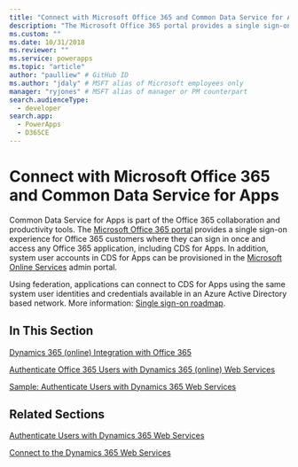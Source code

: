 ```yaml
---
title: "Connect with Microsoft Office 365 and Common Data Service for Apps (Common Data Service for Apps) | Microsoft Docs" # Intent and product brand in a unique string of 43-59 chars including spaces
description: "The Microsoft Office 365 portal provides a single sign-on experience for Office 365 customers where they can sign in once and access any Office 365 application, including Dynamics 365 (online)" # 115-145 characters including spaces. This abstract displays in the search result.
ms.custom: ""
ms.date: 10/31/2018
ms.reviewer: ""
ms.service: powerapps
ms.topic: "article"
author: "paulliew" # GitHub ID
ms.author: "jdaly" # MSFT alias of Microsoft employees only
manager: "ryjones" # MSFT alias of manager or PM counterpart
search.audienceType: 
  - developer
search.app: 
  - PowerApps
  - D365CE
---
```

# Connect with Microsoft Office 365 and Common Data Service for Apps

Common Data Service for Apps is part of the Office 365 collaboration and productivity tools. The [Microsoft Office 365 portal](http://www.microsoft.com/office365) provides a single sign-on experience for Office 365 customers where they can sign in once and access any Office 365 application, including CDS for Apps. In addition, system user accounts in CDS for Apps can be provisioned in the [Microsoft Online Services](http://portal.microsoftonline.com/) admin portal.  
  
 Using federation, applications can connect to CDS for Apps using the same system user identities and credentials available in an Azure Active Directory based network. More information: [Single sign-on roadmap](https://technet.microsoft.com/library/hh967643.aspx).  
  
## In This Section  
 [Dynamics 365 (online) Integration with Office 365](online-integration-office-365.md)  
  
 [Authenticate Office 365 Users with Dynamics 365 (online) Web Services](/dynamics365/customer-engagement/developer/authenticate-office-365-users-customer-engagement-web-services)  
  
 [Sample: Authenticate Users with Dynamics 365 Web Services](/dynamics365/customer-engagement/developer/sample-authenticate-users-web-services)  
  
## Related Sections  
 [Authenticate Users with Dynamics 365 Web Services](/dynamics365/customer-engagement/developer/authenticate-users)  
  
 [Connect to the Dynamics 365 Web Services](/dynamics365/customer-engagement/developer/authenticate-office-365-users-customer-engagement-web-services)  
 